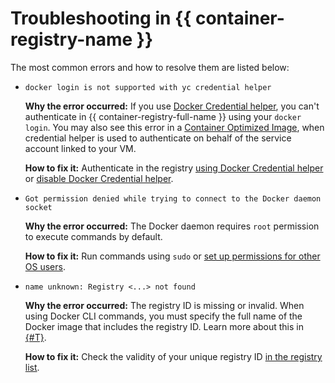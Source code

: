 # Troubleshooting in {{ container-registry-name }}

The most common errors and how to resolve them are listed below:

- `docker login is not supported with yc credential helper`

    **Why the error occurred:** If you use [Docker Credential helper](../operations/authentication.md#credit-helper), you can't authenticate in {{ container-registry-full-name }} using your `docker login`. You may also see this error in a [Container Optimized Image](../../cos/concepts/index.md), when credential helper is used to authenticate on behalf of the service account linked to your VM.

    **How to fix it:** Authenticate in the registry [using Docker Credential helper](../operations/authentication.md#cred-helper) or [disable Docker Credential helper](../operations/authentication.md#ch-not-use).

- `Got permission denied while trying to connect to the Docker daemon socket`

    **Why the error occurred:** The Docker daemon requires `root` permission to execute commands by default.

    **How to fix it:** Run commands using `sudo` or [set up permissions for other OS users](https://docs.docker.com/install/linux/linux-postinstall/#manage-docker-as-a-non-root-user).

- `name unknown: Registry <...> not found`

    **Why the error occurred:** The registry ID is missing or invalid. When using Docker CLI commands, you must specify the full name of the Docker image that includes the registry ID. Learn more about this in [{#T}](../concepts/repository.md).

    **How to fix it:** Check the validity of your unique registry ID [in the registry list](../operations/registry/registry-list.md).
